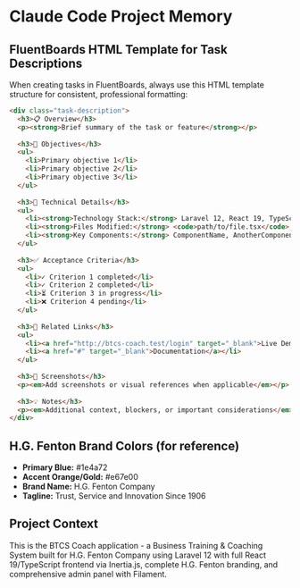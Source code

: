 # Claude Code Project Memory

## FluentBoards HTML Template for Task Descriptions

When creating tasks in FluentBoards, always use this HTML template structure for consistent, professional formatting:

```html
<div class="task-description">
  <h3>📋 Overview</h3>
  <p><strong>Brief summary of the task or feature</strong></p>
  
  <h3>🎯 Objectives</h3>
  <ul>
    <li>Primary objective 1</li>
    <li>Primary objective 2</li>
    <li>Primary objective 3</li>
  </ul>
  
  <h3>📝 Technical Details</h3>
  <ul>
    <li><strong>Technology Stack:</strong> Laravel 12, React 19, TypeScript, ShadCN UI, Framer Motion</li>
    <li><strong>Files Modified:</strong> <code>path/to/file.tsx</code>, <code>path/to/another.php</code></li>
    <li><strong>Key Components:</strong> ComponentName, AnotherComponent</li>
  </ul>
  
  <h3>✅ Acceptance Criteria</h3>
  <ul>
    <li>✓ Criterion 1 completed</li>
    <li>✓ Criterion 2 completed</li>
    <li>⏳ Criterion 3 in progress</li>
    <li>❌ Criterion 4 pending</li>
  </ul>
  
  <h3>🔗 Related Links</h3>
  <ul>
    <li><a href="http://btcs-coach.test/login" target="_blank">Live Demo</a></li>
    <li><a href="#" target="_blank">Documentation</a></li>
  </ul>
  
  <h3>📸 Screenshots</h3>
  <p><em>Add screenshots or visual references when applicable</em></p>
  
  <h3>💡 Notes</h3>
  <p><em>Additional context, blockers, or important considerations</em></p>
</div>
```

## H.G. Fenton Brand Colors (for reference)
- **Primary Blue:** #1e4a72
- **Accent Orange/Gold:** #e67e00
- **Brand Name:** H.G. Fenton Company
- **Tagline:** Trust, Service and Innovation Since 1906

## Project Context
This is the BTCS Coach application - a Business Training & Coaching System built for H.G. Fenton Company using Laravel 12 with full React 19/TypeScript frontend via Inertia.js, complete H.G. Fenton branding, and comprehensive admin panel with Filament.